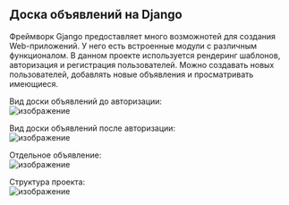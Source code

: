 <h2>Доска объявлений на Django</h2>

Фреймворк Gjango предоставляет много возможнотей для создания Web-приложений. У него есть встроенные модули с различным функционалом. В данном проекте используется рендеринг шаблонов, авторизация и регистрация пользователей.
Можно создавать новых пользователей, добавлять новые объявления и просматривать имеющиеся.

Вид доски объявлений до авторизации:<br>
![изображение](https://github.com/user-attachments/assets/40f4948f-b82f-46a3-aa56-d1c5776be5cc)

Вид доски объявлений после авторизации:<br>
![изображение](https://github.com/user-attachments/assets/3bfa16ff-f812-4333-984d-397fed6fd9a2)

Отдельное объявление:<br>
![изображение](https://github.com/user-attachments/assets/85c28d16-67f6-4f27-95c9-a8c25ca2c39b)

Структура проекта:<br>
![изображение](https://github.com/user-attachments/assets/1698079b-6521-447f-a222-887a7cf2c3eb)
